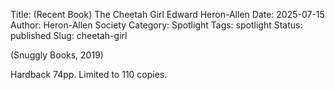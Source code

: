 Title: (Recent Book) The Cheetah Girl Edward Heron-Allen
Date: 2025-07-15
Author: Heron-Allen Society
Category: Spotlight
Tags: spotlight
Status: published
Slug: cheetah-girl

(Snuggly Books, 2019)

Hardback 74pp. 
Limited to 110 copies. 
